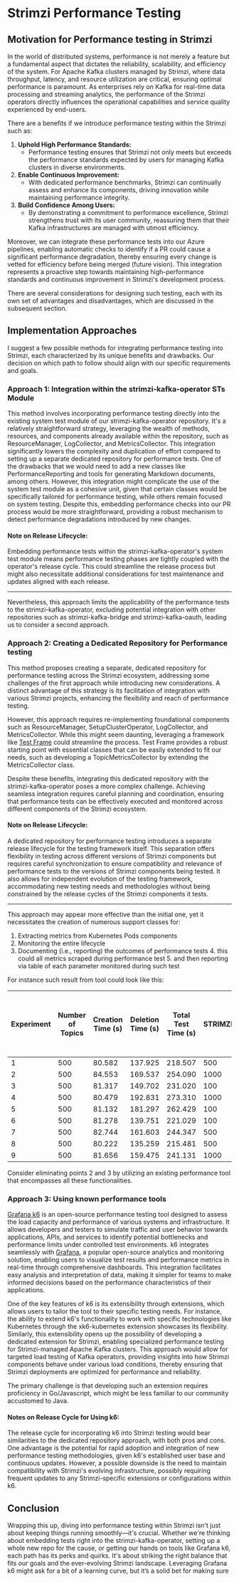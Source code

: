 # Strimzi Performance Testing

## Motivation for Performance testing in Strimzi

In the world of distributed systems, performance is not merely a feature but a fundamental aspect that dictates the
reliability, scalability, and efficiency of the system.
For Apache Kafka clusters managed by Strimzi, where data throughput, latency, and resource utilization are critical,
ensuring optimal performance is paramount.
As enterprises rely on Kafka for real-time data processing and streaming analytics, the performance of the Strimzi operators
directly influences the operational capabilities and service quality experienced by end-users.

There are a benefits if we introduce performance testing within the Strimzi such as:
1. **Uphold High Performance Standards:**
    - Performance testing ensures that Strimzi not only meets but exceeds the performance standards expected by users for managing Kafka clusters in diverse environments.
2. **Enable Continuous Improvement:**
    - With dedicated performance benchmarks, Strimzi can continually assess and enhance its components, driving innovation while maintaining performance integrity.
3. **Build Confidence Among Users:**
    - By demonstrating a commitment to performance excellence, Strimzi strengthens trust with its user community, reassuring them that their Kafka infrastructures are managed with utmost efficiency.

Moreover, we can integrate these performance tests into our Azure pipelines, enabling automatic checks to identify
if a PR could cause a significant performance degradation, thereby ensuring every change is vetted for efficiency before being merged (future vision).
This integration represents a proactive step towards maintaining high-performance standards and continuous improvement in Strimzi's development process.

There are several considerations for designing such testing, each with its own set of advantages and disadvantages, which are discussed in the subsequent section.

## Implementation Approaches

I suggest a few possible methods for integrating performance testing into Strimzi, each characterized by its unique benefits and drawbacks.
Our decision on which path to follow should align with our specific requirements and goals.

### Approach 1: Integration within the strimzi-kafka-operator STs Module

This method involves incorporating performance testing directly into the existing system test module of our strimzi-kafka-operator repository.
It's a relatively straightforward strategy, leveraging the wealth of methods, resources, and components already available
within the repository, such as ResourceManager, LogCollector, and MetricsCollector.
This integration significantly lowers the complexity and duplication of effort compared to setting up a separate dedicated repository for performance tests.
One of the drawbacks that we would need to add a new classes like PerformanceReporting and tools for generating Markdown documents, among others.
However, this integration might complicate the use of the system test module as a cohesive unit, given that certain
classes would be specifically tailored for performance testing, while others remain focused on system testing.
Despite this, embedding performance checks into our PR process would be more straightforward, providing
a robust mechanism to detect performance degradations introduced by new changes.

#### Note on Release Lifecycle:

Embedding performance tests within the strimzi-kafka-operator's system test module means performance
testing phases are tightly coupled with the operator's release cycle.
This could streamline the release process but might also necessitate additional considerations for test maintenance
and updates aligned with each release.

---

Nevertheless, this approach limits the applicability of the performance tests to the strimzi-kafka-operator, excluding potential integration
with other repositories such as strimzi-kafka-bridge and strimzi-kafka-oauth, leading us to consider a second approach.

### Approach 2: Creating a Dedicated Repository for Performance testing

This method proposes creating a separate, dedicated repository for performance testing across the Strimzi ecosystem,
addressing some challenges of the first approach while introducing new considerations.
A distinct advantage of this strategy is its facilitation of integration with various Strimzi projects,
enhancing the flexibility and reach of performance testing.

However, this approach requires re-implementing foundational components such as ResourceManager, SetupClusterOperator, LogCollector, and MetricsCollector.
While this might seem daunting, leveraging a framework like [Test Frame](https://github.com/skodjob/test-frame) could streamline the process.
Test Frame provides a robust starting point with essential classes that can be easily extended to fit our needs,
such as developing a TopicMetricsCollector by extending the MetricsCollector class.

Despite these benefits, integrating this dedicated repository with the strimzi-kafka-operator poses a more complex challenge.
Achieving seamless integration requires careful planning and coordination, ensuring that performance tests can be effectively
executed and monitored across different components of the Strimzi ecosystem.

#### Note on Release Lifecycle:

A dedicated repository for performance testing introduces a separate release lifecycle for the testing framework itself.
This separation offers flexibility in testing across different versions of Strimzi components but requires careful
synchronization to ensure compatibility and relevance of performance tests to the versions of Strimzi components being tested.
It also allows for independent evolution of the testing framework, accommodating new testing needs and methodologies
without being constrained by the release cycles of the Strimzi components it tests.

---

This approach may appear more effective than the initial one, yet it necessitates the creation of numerous support classes for:

1. Extracting metrics from Kubernetes Pods components
2. Monitoring the entire lifecycle
3. Documenting (i.e., reporting) the outcomes of performance tests
    4. this could all metrics scraped during performance test
    5. and then reporting via table of each parameter monitored during such test

For instance such result from tool could look like this:

| Experiment   | Number of Topics   | Creation Time (s)   | Deletion Time (s)   | Total Test Time (s)   | STRIMZI_MAX_BATCH_SIZE   | MAX_BATCH_LINGER_MS   | Reconciliation Max Duration (s)   | Max Batch Size   | Max Queue Size   | UTO Event Queue Time (s)   | Describe Configs Max Duration (s)   | Create Topics Max Duration (s)   | Reconciliations Max Duration (s)   | Update Status Max Duration (s)   | Max System Load Average 1m Per Core (%)   | Max JVM Memory Used (MBs)   |
|--------------|--------------------|---------------------|---------------------|-----------------------|--------------------------|-----------------------|-----------------------------------|------------------|------------------|----------------------------|-------------------------------------|----------------------------------|------------------------------------|----------------------------------|-------------------------------------------|-----------------------------|
| 1            | 500                | 80.582              | 137.925             | 218.507               | 500                      | 30000                 | 0.620                             | 364.000          | 261.000          | 598.308                    | 0.234549834                         | 0.479047522                      | 0.620329716                        | 0.107349124                      | 17.9%                                     | 181.68                      |
| 2            | 500                | 84.553              | 169.537             | 254.090               | 1000                     | 30000                 | 7.281                             | 385.000          | 324.000          | 3091.712                   | 0.237088658                         | 6.530933468                      | 7.281358907                        | 0.307568988                      | 22.8%                                     | 172.74                      |
| 3            | 500                | 81.317              | 149.702             | 231.020               | 100                      | 30000                 | 0.584                             | 100.000          | 217.000          | 375.047                    | 0.128191095                         | 0.469570205                      | 0.584339784                        | 0.141746915                      | 30.4%                                     | 176.84                      |
| 4            | 500                | 80.479              | 192.831             | 273.310               | 1000                     | 100                   | 0.650                             | 343.000          | 204.000          | 737.818                    | 0.243653084                         | 0.507064354                      | 0.650260969                        | 0.222171153                      | 17.0%                                     | 169.38                      |
| 5            | 500                | 81.132              | 181.297             | 262.429               | 100                      | 100                   | 0.694                             | 100.000          | 284.000          | 533.664                    | 0.096442905                         | 0.498362223                      | 0.693851682                        | 0.190127359                      | 25.0%                                     | 191.59                      |
| 6            | 500                | 81.278              | 139.751             | 221.029               | 100                      | 10                    | 0.464                             | 100.000          | 274.000          | 399.806                    | 0.0966407                           | 0.357316642                      | 0.463936625                        | 0.104226111                      | 14.4%                                     | 190.14                      |
| 7            | 500                | 82.744              | 161.603             | 244.347               | 500                      | 100                   | 0.732                             | 405.000          | 291.000          | 884.769                    | 0.267927291                         | 0.590955106                      | 0.731769998                        | 0.264752859                      | 29.9%                                     | 170.65                      |
| 8            | 500                | 80.222              | 135.259             | 215.481               | 500                      | 10                    | 0.697                             | 384.000          | 226.000          | 628.528                    | 0.227750243                         | 0.564784403                      | 0.697055392                        | 0.141776211                      | 24.9%                                     | 182.10                      |
| 9            | 500                | 81.656              | 159.475             | 241.131               | 1000                     | 10                    | 0.595                             | 345.000          | 272.000          | 710.384                    | 0.221294127                         | 0.462604201                      | 0.595031656                        | 0.112158161                      | 18.8%                                     | 180.02                      |

Consider eliminating points 2 and 3 by utilizing an existing performance tool that encompasses all these functionalities.

### Approach 3: Using known performance tools

[Grafana k6](https://k6.io/) is an open-source performance testing tool designed to assess the load capacity and performance of various systems and infrastructure.
It allows developers and testers to simulate traffic and user behavior towards applications, APIs,
and services to identify potential bottlenecks and performance limits under controlled test environments.
k6 integrates seamlessly with [Grafana](https://grafana.com/), a popular open-source analytics and monitoring solution,
enabling users to visualize test results and performance metrics in real-time through comprehensive dashboards.
This integration facilitates easy analysis and interpretation of data, making it simpler for teams to make informed
decisions based on the performance characteristics of their applications.

One of the key features of k6 is its extensibility through extensions, which allows users to tailor the tool to their specific testing needs.
For instance, the ability to extend k6's functionality to work with specific technologies like Kubernetes through
the xk6-kubernetes extension showcases its flexibility.
Similarly, this extensibility opens up the possibility of developing a dedicated extension for Strimzi, enabling specialized
performance testing for Strimzi-managed Apache Kafka clusters.
This approach would allow for targeted load testing of Kafka operators, providing insights into how Strimzi components
behave under various load conditions, thereby ensuring that Strimzi deployments are optimized for performance and reliability.

The primary challenge is that developing such an extension requires proficiency in Go/Javascript,
which might be less familiar to our community accustomed to Java.

####  Notes on Release Cycle for Using k6:

The release cycle for incorporating k6 into Strimzi testing would bear similarities to the dedicated repository approach,
with both pros and cons.
One advantage is the potential for rapid adoption and integration of new performance testing methodologies,
given k6's established user base and continuous updates.
However, a possible downside is the need to maintain compatibility with Strimzi's evolving infrastructure,
possibly requiring frequent updates to any Strimzi-specific extensions or configurations within k6.

## Conclusion

Wrapping this up, diving into performance testing within Strimzi isn't just about keeping things running smoothly—it's crucial.
Whether we're thinking about embedding tests right into the strimzi-kafka-operator, setting up a whole new repo for the cause,
or getting our hands on tools like Grafana k6, each path has its perks and quirks.
It's about striking the right balance that fits our goals and the ever-evolving Strimzi landscape.
Leveraging Grafana k6 might ask for a bit of a learning curve, but it’s a solid bet for making sure 
